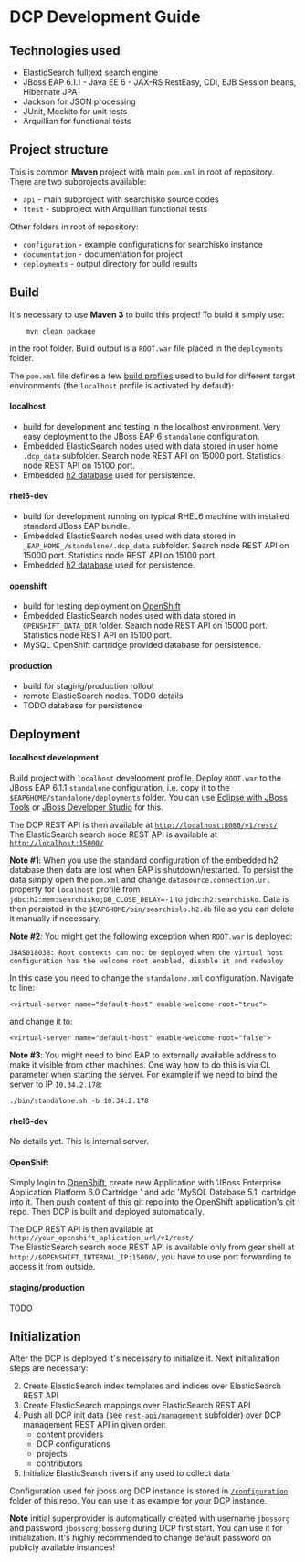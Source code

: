 DCP Development Guide
=====================

## Technologies used

* ElasticSearch fulltext search engine
* JBoss EAP 6.1.1 - Java EE 6 - JAX-RS RestEasy, CDI, EJB Session beans, Hibernate JPA
* Jackson for JSON processing
* JUnit, Mockito for unit tests
* Arquillian for functional tests

## Project structure

This is common **Maven** project with main `pom.xml` in root of repository. There are two subprojects available:

* `api` - main subproject with searchisko source codes
* `ftest` - subproject with Arquillian functional tests
 
Other folders in root of repository:

* `configuration` - example configurations for searchisko instance
* `documentation` - documentation for project
* `deployments` - output directory for build results

## Build

It's necessary to use **Maven 3** to build this project! To build it simply use:

		mvn clean package

in the root folder. Build output is a `ROOT.war` file placed in the `deployments` folder.

The `pom.xml` file defines a few [build profiles](http://maven.apache.org/guides/introduction/introduction-to-profiles.html) 
used to build for different target environments (the `localhost` profile is activated by default):

#### localhost 

* build for development and testing in the localhost environment. Very easy deployment to the JBoss EAP 6 `standalone` configuration. 
* Embedded ElasticSearch nodes used with data stored in user home `.dcp_data` subfolder. Search node REST API on 15000 port. Statistics node REST API on 15100 port.  
* Embedded [h2 database](http://www.h2database.com) used for persistence.

#### rhel6-dev

* build for development running on typical RHEL6 machine with installed standard JBoss EAP bundle.
* Embedded ElasticSearch nodes used with data stored in `_EAP_HOME_/standalone/.dcp_data` subfolder. Search node REST API on 15000 port. Statistics node REST API on 15100 port.
* Embedded [h2 database](http://www.h2database.com) used for persistence.

#### openshift

* build for testing deployment on [OpenShift](http://openshift.redhat.com) 
* Embedded ElasticSearch nodes used with data stored in `OPENSHIFT_DATA_DIR` folder. Search node REST API on 15000 port. Statistics node REST API on 15100 port.
* MySQL OpenShift cartridge provided database for persistence.

#### production

* build for staging/production rollout
* remote ElasticSearch nodes. TODO details
* TODO database for persistence

## Deployment

#### localhost development

Build project with `localhost` development profile. 
Deploy `ROOT.war` to the JBoss EAP 6.1.1 `standalone` configuration, i.e. copy it
to the `$EAP6HOME/standalone/deployments` folder. 
You can use [Eclipse with JBoss Tools](http://www.jboss.org/tools) or 
[JBoss Developer Studio](https://devstudio.jboss.com) for this.

The DCP REST API is then available at [`http://localhost:8080/v1/rest/`](http://localhost:8080/v1/rest/)  
The ElasticSearch search node REST API is available at [`http://localhost:15000/`](http://localhost:15000/)  

**Note #1**: When you use the standard configuration of the embedded h2 database then data are lost
when EAP is shutdown/restarted. To persist the data simply open the `pom.xml` and change `datasource.connection.url` property for `localhost` profile from `jdbc:h2:mem:searchisko;DB_CLOSE_DELAY=-1` to `jdbc:h2:searchisko`.
Data is then persisted in the `$EAP6HOME/bin/searchislo.h2.db` file so you can delete it manually if necessary.

**Note #2**: You might get the following exception when `ROOT.war` is deployed:


	JBAS018038: Root contexts can not be deployed when the virtual host configuration has the welcome root enabled, disable it and redeploy

In this case you need to change the `standalone.xml` configuration. Navigate to line:

	<virtual-server name="default-host" enable-welcome-root="true">

and change it to:

	<virtual-server name="default-host" enable-welcome-root="false">

**Note #3**: You might need to bind EAP to externally available address to make it visible from other machines.
One way how to do this is via CL parameter when starting the server. For example if we need to bind the server to
IP `10.34.2.178`:

    ./bin/standalone.sh -b 10.34.2.178

#### rhel6-dev

No details yet. This is internal server.

#### OpenShift

Simply login to [OpenShift](https://openshift.redhat.com), create new Application 
with 'JBoss Enterprise Application Platform 6.0 Cartridge ' 
and add 'MySQL Database 5.1' cartridge into it. Then push content of this git 
repo into the OpenShift application's git repo. Then DCP is built and deployed automatically.

The DCP REST API is then available at `http://your_openshift_aplication_url/v1/rest/`  
The ElasticSearch search node REST API is available only from gear shell at `http://$OPENSHIFT_INTERNAL_IP:15000/`, 
you have to use port forwarding to access it from outside.

#### staging/production

TODO

## Initialization

After the DCP is deployed it's necessary to initialize it. Next initialization steps are necessary:

2. Create ElasticSearch index templates and indices over ElasticSearch REST API
3. Create ElasticSearch mappings over ElasticSearch REST API
4. Push all DCP init data (see [`rest-api/management`](rest-api/management) subfolder) over DCP management REST API in given order:
   - content providers
   - DCP configurations
   - projects
   - contributors
5. Initialize ElasticSearch rivers if any used to collect data 

Configuration used for jboss.org DCP instance is stored in
[`/configuration`](/configuration) folder of this repo. You can use it as
example for your DCP instance.

**Note** initial superprovider is automatically created with username `jbossorg`
and password `jbossorgjbossorg` during DCP first start. You can use it for 
initialization. It's highly recommended to change default 
password on publicly available instances!

